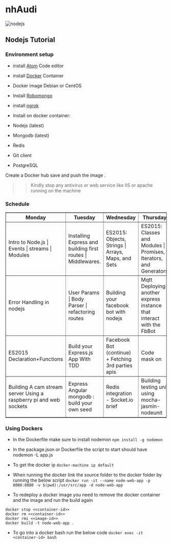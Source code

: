 # nhAudi

![nodejs](http://i.imgur.com/lyuVpPg.png)

## Nodejs Tutorial


### Environment setup
* install [Atom](https://atom.io/) Code editor
* install [Docker](https://www.docker.com/) Container
* Docker image Debian or CentOS
* Install [Robomongo](https://robomongo.org/download)
* install [ngrok](https://ngrok.com/)
* Install on docker container:

 * Nodejs (latest)
 * Mongodb (latest)
 * Redis
 * Git client
 * PostgreSQL

Create a Docker hub save and push the image .

>> Kindly stop any antivirus or web service like IIS or apache running on the machine

### Schedule
<table  cellpadding="100" border="1">
<thead>
<tr>
<th>Monday</th>
<th>Tuesday</th>
<th>Wednesday</th>
<th>Thursday</th>
<th>Friday</th>
</tr>
</thead>
<tbody>
<tr>
<td>Intro to Node.js | Events | streams | Modules </td>
<td>Installing Express and building first routes | Middlewares. </td>
<td> ES2015: Objects, Strings | Arrays, Maps, and Sets </td>
<td>ES2015: Classes and Modules | Promises, Iterators, and Generators </td>
<td> build a unit test for our bot</td>
</tr>
<tr>
<td>Error Handling in nodejs</td>
<td>User Params | Body Parser | refactoring routes </td>
<td> Building your facebook bot with nodejs  </td>
<td>Mqtt Deploying another express instance that interact with the FbBot</td>
<td> creating a (phantom js) like crawler and using async </td>
</tr>
<tr>
<td>ES2015 Declaration+Functions </td>
<td> Build your Express.js App With TDD</td>
<td>Facebook Bot (continue) + Fetching 3rd parties apis  </td>
<td>Code mask on </td>
<td>General Discussion(browserfy-electron-jhonny5)</td>
</tr>
<tr>
<td>Building A cam stream server Using a raspberry pi and web sockets </td>
<td>Express Angular mongodb : build your own seed</td>
<td>Redis integration - Socket.io brief </td>
<td>Building testing unit using mocha-jasmin-nodeunit </td>
<td>Q & A</td>
</tr>
</tbody>
</table>


### Using Dockers
* In the Dockerfile make sure to install nodemon 
`npm install -g nodemon`

* In the package.json or Dockerfile the script to start should have nodemon -L app.js

* To get the docker ip
`docker-machine ip default`

* When running the docker link the source folder to the docker folder by running the below script
`docker run -it --name node-web-app -p 8080:8080 -v $(pwd):/usr/src/app -d node-web-app`

* To redeploy a docker image you need to remove the docker container and the image and run the build again

```
docker stop <<container-id>>
docker rm <<container-id>>
docker rmi <<image-id>>
docker build -t node-web-app .

```

* To go into a docker bash run the below code 
`docker exec -it <container-id> bash`